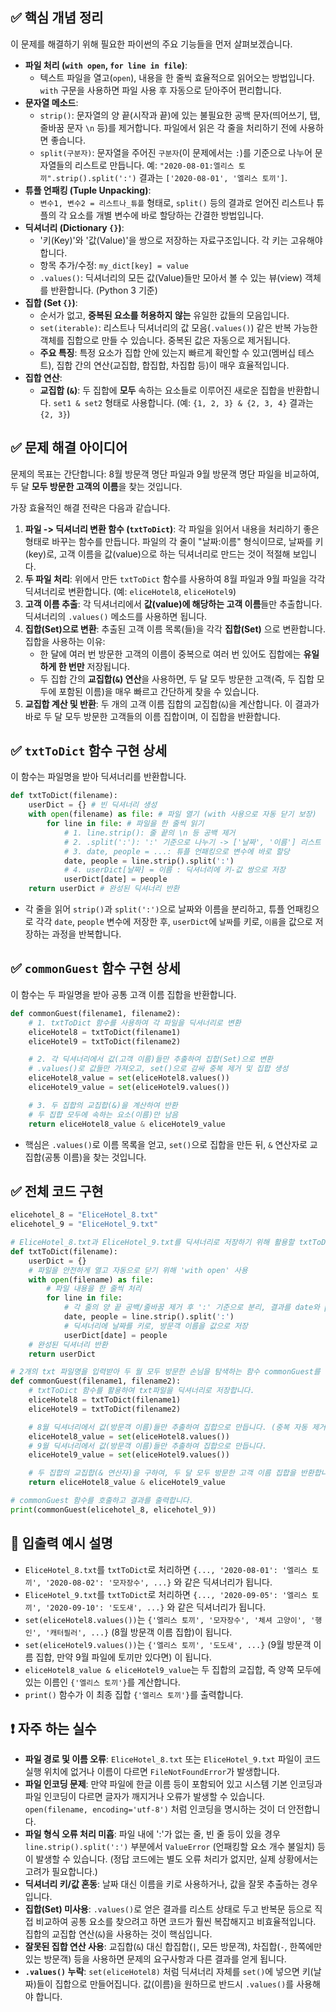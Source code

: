 ## ✅ 핵심 개념 정리

이 문제를 해결하기 위해 필요한 파이썬의 주요 기능들을 먼저 살펴보겠습니다.

* **파일 처리 (`with open`, `for line in file`)**:
    * 텍스트 파일을 열고(`open`), 내용을 한 줄씩 효율적으로 읽어오는 방법입니다. `with` 구문을 사용하면 파일 사용 후 자동으로 닫아주어 편리합니다.
* **문자열 메소드**:
    * `strip()`: 문자열의 양 끝(시작과 끝)에 있는 불필요한 공백 문자(띄어쓰기, 탭, 줄바꿈 문자 `\n` 등)를 제거합니다. 파일에서 읽은 각 줄을 처리하기 전에 사용하면 좋습니다.
    * `split(구분자)`: 문자열을 주어진 `구분자`(이 문제에서는 `:`)를 기준으로 나누어 문자열들의 리스트로 만듭니다. 예: `"2020-08-01:엘리스 토끼".strip().split(':')` 결과는 `['2020-08-01', '엘리스 토끼']`.
* **튜플 언패킹 (Tuple Unpacking)**:
    * `변수1, 변수2 = 리스트나_튜플` 형태로, `split()` 등의 결과로 얻어진 리스트나 튜플의 각 요소를 개별 변수에 바로 할당하는 간결한 방법입니다.
* **딕셔너리 (Dictionary `{}`)**:
    * '키(Key)'와 '값(Value)'을 쌍으로 저장하는 자료구조입니다. 각 키는 고유해야 합니다.
    * 항목 추가/수정: `my_dict[key] = value`
    * `.values()`: 딕셔너리의 모든 값(Value)들만 모아서 볼 수 있는 뷰(view) 객체를 반환합니다. (Python 3 기준)
* **집합 (Set `{}`)**:
    * 순서가 없고, **중복된 요소를 허용하지 않는** 유일한 값들의 모음입니다.
    * `set(iterable)`: 리스트나 딕셔너리의 값 모음(`.values()`) 같은 반복 가능한 객체를 집합으로 만들 수 있습니다. 중복된 값은 자동으로 제거됩니다.
    * **주요 특징**: 특정 요소가 집합 안에 있는지 빠르게 확인할 수 있고(멤버십 테스트), 집합 간의 연산(교집합, 합집합, 차집합 등)이 매우 효율적입니다.
* **집합 연산**:
    * **교집합 (`&`)**: 두 집합에 **모두** 속하는 요소들로 이루어진 새로운 집합을 반환합니다. `set1 & set2` 형태로 사용합니다. (예: `{1, 2, 3} & {2, 3, 4}` 결과는 `{2, 3}`)

## ✅ 문제 해결 아이디어

문제의 목표는 간단합니다: 8월 방문객 명단 파일과 9월 방문객 명단 파일을 비교하여, 두 달 **모두 방문한 고객의 이름**을 찾는 것입니다.

가장 효율적인 해결 전략은 다음과 같습니다.

1.  **파일 -> 딕셔너리 변환 함수 (`txtToDict`)**: 각 파일을 읽어서 내용을 처리하기 좋은 형태로 바꾸는 함수를 만듭니다. 파일의 각 줄이 "날짜:이름" 형식이므로, 날짜를 키(key)로, 고객 이름을 값(value)으로 하는 딕셔너리로 만드는 것이 적절해 보입니다.
2.  **두 파일 처리**: 위에서 만든 `txtToDict` 함수를 사용하여 8월 파일과 9월 파일을 각각 딕셔너리로 변환합니다. (예: `eliceHotel8`, `eliceHotel9`)
3.  **고객 이름 추출**: 각 딕셔너리에서 **값(value)에 해당하는 고객 이름**들만 추출합니다. 딕셔너리의 `.values()` 메소드를 사용하면 됩니다.
4.  **집합(Set)으로 변환**: 추출된 고객 이름 목록(들)을 각각 **집합(Set)** 으로 변환합니다. 집합을 사용하는 이유:
    * 한 달에 여러 번 방문한 고객의 이름이 중복으로 여러 번 있어도 집합에는 **유일하게 한 번만** 저장됩니다.
    * 두 집합 간의 **교집합(`&`) 연산**을 사용하면, 두 달 모두 방문한 고객(즉, 두 집합 모두에 포함된 이름)을 매우 빠르고 간단하게 찾을 수 있습니다.
5.  **교집합 계산 및 반환**: 두 개의 고객 이름 집합의 교집합(`&`)을 계산합니다. 이 결과가 바로 두 달 모두 방문한 고객들의 이름 집합이며, 이 집합을 반환합니다.

## ✅ `txtToDict` 함수 구현 상세

이 함수는 파일명을 받아 딕셔너리를 반환합니다.

```python
def txtToDict(filename):
    userDict = {} # 빈 딕셔너리 생성
    with open(filename) as file: # 파일 열기 (with 사용으로 자동 닫기 보장)
        for line in file: # 파일을 한 줄씩 읽기
            # 1. line.strip(): 줄 끝의 \n 등 공백 제거
            # 2. .split(':'): ':' 기준으로 나누기 -> ['날짜', '이름'] 리스트 생성
            # 3. date, people = ...: 튜플 언패킹으로 변수에 바로 할당
            date, people = line.strip().split(':')
            # 4. userDict[날짜] = 이름 : 딕셔너리에 키-값 쌍으로 저장
            userDict[date] = people
    return userDict # 완성된 딕셔너리 반환
```
* 각 줄을 읽어 `strip()`과 `split(':')`으로 날짜와 이름을 분리하고, 튜플 언패킹으로 각각 `date`, `people` 변수에 저장한 후, `userDict`에 `날짜`를 키로, `이름`을 값으로 저장하는 과정을 반복합니다.

## ✅ `commonGuest` 함수 구현 상세

이 함수는 두 파일명을 받아 공통 고객 이름 집합을 반환합니다.

```python
def commonGuest(filename1, filename2):
    # 1. txtToDict 함수를 사용하여 각 파일을 딕셔너리로 변환
    eliceHotel8 = txtToDict(filename1)
    eliceHotel9 = txtToDict(filename2)

    # 2. 각 딕셔너리에서 값(고객 이름)들만 추출하여 집합(Set)으로 변환
    # .values()로 값들만 가져오고, set()으로 감싸 중복 제거 및 집합 생성
    eliceHotel8_value = set(eliceHotel8.values())
    eliceHotel9_value = set(eliceHotel9.values())

    # 3. 두 집합의 교집합(&)을 계산하여 반환
    # 두 집합 모두에 속하는 요소(이름)만 남음
    return eliceHotel8_value & eliceHotel9_value
```
* 핵심은 `.values()`로 이름 목록을 얻고, `set()`으로 집합을 만든 뒤, `&` 연산자로 교집합(공통 이름)을 찾는 것입니다.

## ✅ 전체 코드 구현

```python
elicehotel_8 = "EliceHotel_8.txt"
elicehotel_9 = "EliceHotel_9.txt"

# EliceHotel_8.txt과 EliceHotel_9.txt를 딕셔너리로 저장하기 위해 활용할 txtToDict함수를 정의합니다.
def txtToDict(filename):
    userDict = {}
    # 파일을 안전하게 열고 자동으로 닫기 위해 'with open' 사용
    with open(filename) as file:
        # 파일 내용을 한 줄씩 처리
        for line in file:
            # 각 줄의 양 끝 공백/줄바꿈 제거 후 ':' 기준으로 분리, 결과를 date와 people 변수에 저장
            date, people = line.strip().split(':')
            # 딕셔너리에 날짜를 키로, 방문객 이름을 값으로 저장
            userDict[date] = people
    # 완성된 딕셔너리 반환
    return userDict

# 2개의 txt 파일명을 입력받아 두 월 모두 방문한 손님을 탐색하는 함수 commonGuest를 정의합니다.
def commonGuest(filename1, filename2):
    # txtToDict 함수를 활용하여 txt파일을 딕셔너리로 저장합니다.
    eliceHotel8 = txtToDict(filename1)
    eliceHotel9 = txtToDict(filename2)

    # 8월 딕셔너리에서 값(방문객 이름)들만 추출하여 집합으로 만듭니다. (중복 자동 제거)
    eliceHotel8_value = set(eliceHotel8.values())
    # 9월 딕셔너리에서 값(방문객 이름)들만 추출하여 집합으로 만듭니다.
    eliceHotel9_value = set(eliceHotel9.values())

    # 두 집합의 교집합(& 연산자)을 구하여, 두 달 모두 방문한 고객 이름 집합을 반환합니다.
    return eliceHotel8_value & eliceHotel9_value

# commonGuest 함수를 호출하고 결과를 출력합니다.
print(commonGuest(elicehotel_8, elicehotel_9))
```

## 🧾 입출력 예시 설명

* `EliceHotel_8.txt`를 `txtToDict`로 처리하면 `{..., '2020-08-01': '엘리스 토끼', '2020-08-02': '모자장수', ...}` 와 같은 딕셔너리가 됩니다.
* `EliceHotel_9.txt`를 `txtToDict`로 처리하면 `{..., '2020-09-05': '엘리스 토끼', '2020-09-10': '도도새', ...}` 와 같은 딕셔너리가 됩니다.
* `set(eliceHotel8.values())`는 `{'엘리스 토끼', '모자장수', '체셔 고양이', '행인', '캐터필러', ...}` (8월 방문객 이름 집합)이 됩니다.
* `set(eliceHotel9.values())`는 `{'엘리스 토끼', '도도새', ...}` (9월 방문객 이름 집합, 만약 9월 파일에 토끼만 있다면) 이 됩니다.
* `eliceHotel8_value & eliceHotel9_value`는 두 집합의 교집합, 즉 양쪽 모두에 있는 이름인 `{'엘리스 토끼'}`를 계산합니다.
* `print()` 함수가 이 최종 집합 `{'엘리스 토끼'}`를 출력합니다.

## ❗ 자주 하는 실수

* **파일 경로 및 이름 오류**: `EliceHotel_8.txt` 또는 `EliceHotel_9.txt` 파일이 코드 실행 위치에 없거나 이름이 다르면 `FileNotFoundError`가 발생합니다.
* **파일 인코딩 문제**: 만약 파일에 한글 이름 등이 포함되어 있고 시스템 기본 인코딩과 파일 인코딩이 다르면 글자가 깨지거나 오류가 발생할 수 있습니다. `open(filename, encoding='utf-8')` 처럼 인코딩을 명시하는 것이 더 안전합니다.
* **파일 형식 오류 처리 미흡**: 파일 내에 ':'가 없는 줄, 빈 줄 등이 있을 경우 `line.strip().split(':')` 부분에서 `ValueError` (언패킹할 요소 개수 불일치) 등이 발생할 수 있습니다. (정답 코드에는 별도 오류 처리가 없지만, 실제 상황에서는 고려가 필요합니다.)
* **딕셔너리 키/값 혼동**: 날짜 대신 이름을 키로 사용하거나, 값을 잘못 추출하는 경우입니다.
* **집합(Set) 미사용**: `.values()`로 얻은 결과를 리스트 상태로 두고 반복문 등으로 직접 비교하여 공통 요소를 찾으려고 하면 코드가 훨씬 복잡해지고 비효율적입니다. 집합의 교집합 연산(`&`)을 사용하는 것이 핵심입니다.
* **잘못된 집합 연산 사용**: 교집합(`&`) 대신 합집합(`|`, 모든 방문객), 차집합(`-`, 한쪽에만 있는 방문객) 등을 사용하면 문제의 요구사항과 다른 결과를 얻게 됩니다.
* **`.values()` 누락**: `set(eliceHotel8)` 처럼 딕셔너리 자체를 `set()`에 넣으면 키(날짜)들이 집합으로 만들어집니다. 값(이름)을 원하므로 반드시 `.values()`를 사용해야 합니다.
